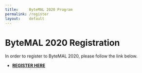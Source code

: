```yaml
---
title:     ByteMAL 2020 Program
permalink: /register
layout:    default
---
```


# ByteMAL 2020 Registration

In order to register to ByteMAL 2020, please follow the link below.
- **[REGISTER HERE](https://docs.google.com/forms/d/e/1FAIpQLSci9vJlwBg8W7eggVZu8zQQ7XDPPTHfOB4XVNoyr_-SvqiVcA/viewform?usp=sf_link)**
